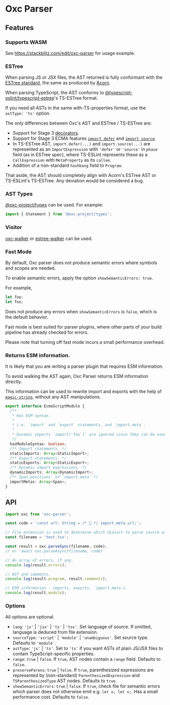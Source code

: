 # Oxc Parser

## Features

### Supports WASM

See https://stackblitz.com/edit/oxc-parser for usage example.

### ESTree

When parsing JS or JSX files, the AST returned is fully conformant with the
[ESTree standard](https://github.com/estree/estree), the same as produced by
[Acorn](https://www.npmjs.com/package/acorn).

When parsing TypeScript, the AST conforms to [@typescript-eslint/typescript-estree](https://www.npmjs.com/package/@typescript-eslint/typescript-estree)'s TS-ESTree format.

If you need all ASTs in the same with-TS-properties format, use the `astType: 'ts'` option.

The only differences between Oxc's AST and ESTree / TS-ESTree are:

- Support for Stage 3 [decorators](https://github.com/tc39/proposal-decorators).
- Support for Stage 3 ECMA features [`import defer`](https://github.com/tc39/proposal-defer-import-eval)
  and [`import source`](https://github.com/tc39/proposal-source-phase-imports).
- In TS-ESTree AST, `import.defer(...)` and `import.source(...)` are represented as an `ImportExpression`
  with `'defer'` or `'source'` in `phase` field (as in ESTree spec), where TS-ESLint represents these
  as a `CallExpression` with `MetaProperty` as its `callee`.
- Addition of a non-standard `hashbang` field to `Program`.

That aside, the AST should completely align with Acorn's ESTree AST or TS-ESLint's TS-ESTree.
Any deviation would be considered a bug.

### AST Types

[@oxc-project/types](https://www.npmjs.com/package/@oxc-project/types) can be used. For example:

```typescript
import { Statement } from '@oxc-project/types';
```

### Visitor

[oxc-walker](https://www.npmjs.com/package/oxc-walker) or [estree-walker](https://www.npmjs.com/package/estree-walker) can be used.

### Fast Mode

By default, Oxc parser does not produce semantic errors where symbols and scopes are needed.

To enable semantic errors, apply the option `showSemanticErrors: true`.

For example,

```js
let foo;
let foo;
```

Does not produce any errors when `showSemanticErrors` is `false`, which is the default behavior.

Fast mode is best suited for parser plugins, where other parts of your build pipeline has already checked for errors.

Please note that turning off fast mode ​incurs​ a small performance overhead.

### Returns ESM information.

It is likely that you are writing a parser plugin that requires ESM information.

To avoid walking the AST again, Oxc Parser returns ESM information directly.

This information can be used to rewrite import and exports with the help of [`magic-string`](https://www.npmjs.com/package/magic-string),
without any AST manipulations.

```ts
export interface EcmaScriptModule {
  /**
   * Has ESM syntax.
   *
   * i.e. `import` and `export` statements, and `import.meta`.
   *
   * Dynamic imports `import('foo')` are ignored since they can be used in non-ESM files.
   */
  hasModuleSyntax: boolean;
  /** Import statements. */
  staticImports: Array<StaticImport>;
  /** Export statements. */
  staticExports: Array<StaticExport>;
  /** Dynamic import expressions. */
  dynamicImports: Array<DynamicImport>;
  /** Span positions` of `import.meta` */
  importMetas: Array<Span>;
}
```

## API

```javascript
import oxc from 'oxc-parser';

const code = 'const url: String = /* 🤨 */ import.meta.url;';

// File extension is used to determine which dialect to parse source as.
const filename = 'test.tsx';

const result = oxc.parseSync(filename, code);
// or `await oxc.parseAsync(filename, code)`

// An array of errors, if any.
console.log(result.errors);

// AST and comments.
console.log(result.program, result.comments);

// ESM information - imports, exports, `import.meta`s.
console.log(result.module);
```

### Options

All options are optional.

- `lang`: `'js'` | `'jsx'` | `'ts'` | `'tsx'`. Set language of source. If omitted, language is deduced from file extension.
- `sourceType`: `'script'` | `'module'` | `'unambiguous'`. Set source type. Defaults to `'module'`.
- `astType`: `'js'` | `'ts'`. Set to `'ts'` if you want ASTs of plain JS/JSX files to contain TypeScript-specific properties.
- `range`: `true` | `false`. If `true`, AST nodes contain a `range` field. Defaults to `false`.
- `preserveParens`: `true` | `false`. If `true`, parenthesized expressions are represented by (non-standard) `ParenthesizedExpression` and `TSParenthesizedType` AST nodes. Defaults to `true`.
- `showSemanticErrors`: `true` | `false`. If `true`, check file for semantic errors which parser does not otherwise emit e.g. `let x; let x;`. Has a small performance cost. Defaults to `false`.
